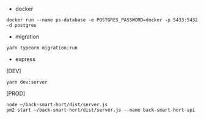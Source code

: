 - docker

```
docker run --name ps-database -e POSTGRES_PASSWORD=docker -p 5433:5432 -d postgres
```

- migration

```
yarn typeorm migration:run
```

- express

[DEV]

```
yarn dev:server
```

[PROD]

```
node ~/back-smart-hort/dist/server.js
pm2 start ~/back-smart-hort/dist/server.js --name back-smart-hort-api
```
